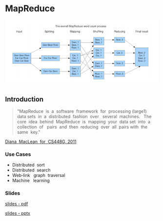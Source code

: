 # MapReduce

![MapReduce](../.gitbook/assets/screen-shot-2019-01-01-at-9.32.43-am%20%281%29.png)

## Introduction

> "MapReduce  is  a  software  framework  for  processing \(large1\)  data sets  in  a  distributed  fashion  over   several  machines.    The  core  idea  behind  MapReduce  is  mapping  your  data set  into  a  collection  of   pairs  and  then  reducing  over  all  pairs with  the  same  key."

[Diana  MacLean  for  CS448G, 2011](https://hci.stanford.edu/courses/cs448g/a2/files/map_reduce_tutorial.pdf)

### Use Cases

* Distributed    sort 
* Distributed    search 
* Web‐link    graph    traversal 
* Machine    learning

### Slides

[slides - pdf](https://github.com/marilynwaldman/course/blob/master/Hadoop/05-MapReduce.pdf)

[slides - pptx](https://github.com/marilynwaldman/course/blob/master/Hadoop/05-MapReduce.pptx)

